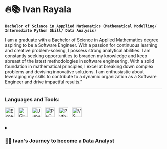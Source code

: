 # 🔥📚 Ivan Rayala
**`Bachelor of Science in Appplied Mathematics (Mathematical Modelling/ Intermediate Python Skill/ Data Analysis)`**

I am a graduate with a Bachelor of Science in Applied Mathematics degree aspiring to be a Software Engineer. With a passion for continuous learning and creative problem-solving, I possess strong analytical abilities. I am constantly seeking opportunities to broaden my knowledge and keep abreast of the latest methodologies in software engineering. With a solid foundation in mathematical principles, I excel at breaking down complex problems and devising innovative solutions. I am enthusiastic about leveraging my skills to contribute to a dynamic organization as a Software Engineer and drive impactful results."

---

### Languages and Tools:

<img align="left" alt="Excel" width="30px" style="padding-right:10px;" src="https://cdn.jsdelivr.net/gh/simple-icons/simple-icons/icons/microsoftexcel.svg" />
<img align="left" alt="GitHub" width="30px" style="padding-right:10px;" src="https://cdn.jsdelivr.net/gh/devicons/devicon/icons/github/github-original.svg" />
<img align="left" alt="Jupyter Lab" width="30px" style="padding-right:10px;" src="https://cdn.jsdelivr.net/gh/simple-icons/simple-icons/icons/jupyter.svg" />
<img align="left" alt="PyCharm" width="30px" style="padding-right:10px;" src="https://cdn.jsdelivr.net/gh/simple-icons/simple-icons/icons/jetbrains.svg" />
<img align="left" alt="Python" width="30px" style="padding-right:10px;" src="https://cdn.jsdelivr.net/gh/devicons/devicon/icons/python/python-plain.svg" />
<img align="left" alt="VS Code" width="30px" style="padding-right:10px;" src="https://cdn.jsdelivr.net/gh/simple-icons/simple-icons/icons/visualstudiocode.svg" />
<br />

#

<details>
  <summary><h3>👨‍💻 Ivan's Journey to become a Data Analyst</h3></summary>
 
My journey to becoming a data analyst has been defined by my quest to acquire essential knowledge and skills, along with the guidance of my mentor. I possess an analytical mindset and a natural aptitude for problem-solving, complemented by my Bachelor of Science degree in Applied Mathematics. Recognizing the significance of Python as the most in-demand programming language in data analysis, I dedicated myself to acquiring an intermediate skill level in Python. I have also gained knowledge in relevant data cleaning, processing, and modeling packages. Understanding the value of Excel in data analysis and visualization, I expanded my skill set by taking it as an elective course. In pursuing personal and professional growth, I completed a data analytics internship course and received a certificate of completion. As a demonstration of my abilities, I developed a predictive model for Non-alcoholic Steatohepatitis (NASH) fatty liver disease as my undergrad thesis. This project showcased my expertise in applying advanced statistical techniques to real-world scenarios. These diverse experiences have provided me with a strong foundation as a Data Analyst, equipping me with the necessary abilities and practical knowledge to succeed in the industry.


<!--
**git-ivan-hub/git-ivan-hub** is a ✨ _special_ ✨ repository because its `README.md` (this file) appears on your GitHub profile.

Here are some ideas to get you started:

- 🔭 I’m currently working on ...
- 🌱 I’m currently learning ...
- 👯 I’m looking to collaborate on ...
- 🤔 I’m looking for help with ...
- 💬 Ask me about ...
- 📫 How to reach me: ...
- 😄 Pronouns: ...
- ⚡ Fun fact: ...
-->
